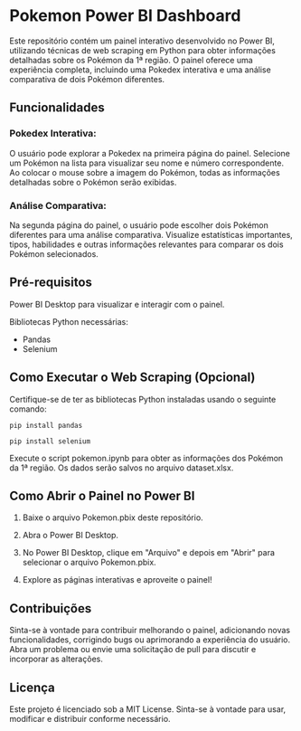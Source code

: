 # Pokemon Power BI Dashboard
Este repositório contém um painel interativo desenvolvido no Power BI, utilizando técnicas de web scraping em Python para obter informações detalhadas sobre os Pokémon da 1ª região. O painel oferece uma experiência completa, incluindo uma Pokedex interativa e uma análise comparativa de dois Pokémon diferentes.

## Funcionalidades
### Pokedex Interativa:

O usuário pode explorar a Pokedex na primeira página do painel.
Selecione um Pokémon na lista para visualizar seu nome e número correspondente.
Ao colocar o mouse sobre a imagem do Pokémon, todas as informações detalhadas sobre o Pokémon serão exibidas.

### Análise Comparativa:

Na segunda página do painel, o usuário pode escolher dois Pokémon diferentes para uma análise comparativa.
Visualize estatísticas importantes, tipos, habilidades e outras informações relevantes para comparar os dois Pokémon selecionados.
## Pré-requisitos
Power BI Desktop para visualizar e interagir com o painel.

Bibliotecas Python necessárias:
  *  Pandas
  *  Selenium

## Como Executar o Web Scraping (Opcional)
Certifique-se de ter as bibliotecas Python instaladas usando o seguinte comando:

```pip install pandas```

```pip install selenium```

Execute o script pokemon.ipynb para obter as informações dos Pokémon da 1ª região. Os dados serão salvos no arquivo dataset.xlsx.

## Como Abrir o Painel no Power BI

1. Baixe o arquivo Pokemon.pbix deste repositório.

2. Abra o Power BI Desktop.

3. No Power BI Desktop, clique em "Arquivo" e depois em "Abrir" para selecionar o arquivo Pokemon.pbix.

4. Explore as páginas interativas e aproveite o painel!

## Contribuições
Sinta-se à vontade para contribuir melhorando o painel, adicionando novas funcionalidades, corrigindo bugs ou aprimorando a experiência do usuário. Abra um problema ou envie uma solicitação de pull para discutir e incorporar as alterações.

## Licença

Este projeto é licenciado sob a MIT License. Sinta-se à vontade para usar, modificar e distribuir conforme necessário.
